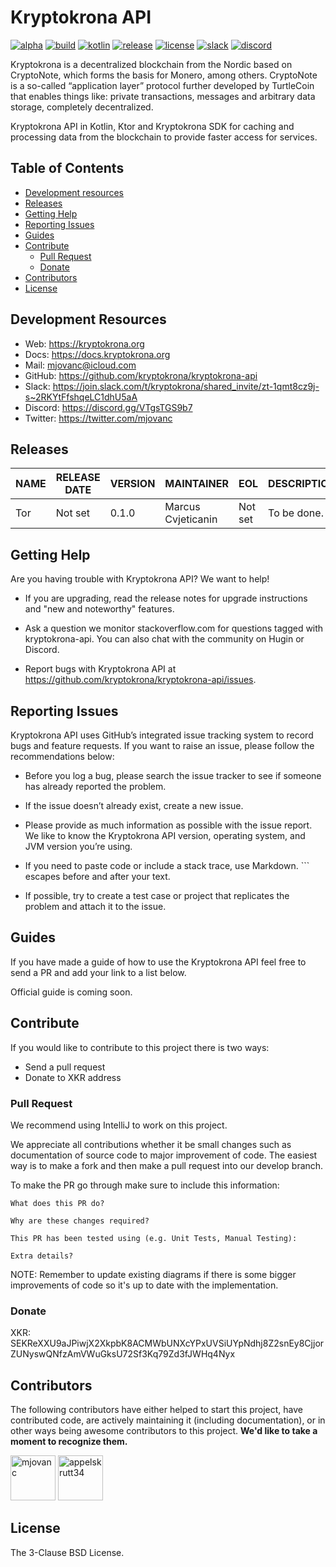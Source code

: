 # Kryptokrona API

[![alpha](https://kotl.in/badges/alpha.svg)](https://kotlinlang.org/docs/components-stability.html)
[![build](https://img.shields.io/github/actions/workflow/status/kryptokrona/kryptokrona-api/deploy-cd.yml?branch=master)](https://github.com/kryptokrona/kryptokrona-api/actions/workflows/deploy-cd.yml) 
[![kotlin](https://img.shields.io/badge/kotlin-1.8.10-blue.svg?logo=kotlin)](http://kotlinlang.org)
[![release](https://img.shields.io/github/release-date/kryptokrona/kryptokrona-api)](https://img.shields.io/github/release-date/kryptokrona/kryptokrona-api)
[![license](https://img.shields.io/badge/License-BSD_3--Clause-blue.svg)](https://opensource.org/licenses/BSD-3-Clause)
[![slack](https://badgen.net/badge/icon/slack?icon=slack&label)](https://join.slack.com/t/kryptokrona/shared_invite/zt-1qmt8cz9j-s~2RKYtFfshqeLC1dhU5aA)
[![discord](https://img.shields.io/discord/562673808582901793?label=discord)](https://discord.gg/VTgsTGS9b7)

Kryptokrona is a decentralized blockchain from the Nordic based on CryptoNote, which forms the basis for Monero, among others. CryptoNote is a so-called “application layer” protocol further developed by TurtleCoin that enables things like: private transactions, messages and arbitrary data storage, completely decentralized.

Kryptokrona API in Kotlin, Ktor and Kryptokrona SDK for caching and processing data from the blockchain to provide faster access for services.

## Table of Contents

- [Development resources](#development-resources)
- [Releases](#releases)
- [Getting Help](#getting-help)
- [Reporting Issues](#reporting-issues)
- [Guides](#guides)
- [Contribute](#contribute)
  - [Pull Request](#pull-request)
  - [Donate](#donate)
- [Contributors](#contributors)
- [License](#license)


## Development Resources

- Web: https://kryptokrona.org
- Docs: https://docs.kryptokrona.org
- Mail: mjovanc@icloud.com
- GitHub: https://github.com/kryptokrona/kryptokrona-api
- Slack: https://join.slack.com/t/kryptokrona/shared_invite/zt-1qmt8cz9j-s~2RKYtFfshqeLC1dhU5aA
- Discord: https://discord.gg/VTgsTGS9b7
- Twitter: https://twitter.com/mjovanc

## Releases

| NAME | RELEASE DATE | VERSION | MAINTAINER         | EOL     | DESCRIPTION              |
|------|--------------|---------|--------------------|---------|--------------------------|
| Tor  | Not set      | 0.1.0   | Marcus Cvjeticanin | Not set | To be done.              |


## Getting Help

Are you having trouble with Kryptokrona API? We want to help!

- If you are upgrading, read the release notes for upgrade instructions and "new and noteworthy" features.

- Ask a question we monitor stackoverflow.com for questions tagged with kryptokrona-api. You can also chat with the community on Hugin or Discord.

- Report bugs with Kryptokrona API at https://github.com/kryptokrona/kryptokrona-api/issues.

## Reporting Issues

Kryptokrona API uses GitHub’s integrated issue tracking system to record bugs and feature requests. If you want to raise an issue, please follow the recommendations below:

- Before you log a bug, please search the issue tracker to see if someone has already reported the problem.

- If the issue doesn’t already exist, create a new issue.

- Please provide as much information as possible with the issue report. We like to know the Kryptokrona API version, operating system, and JVM version you’re using.

- If you need to paste code or include a stack trace, use Markdown. ``` escapes before and after your text.

- If possible, try to create a test case or project that replicates the problem and attach it to the issue.

## Guides

If you have made a guide of how to use the Kryptokrona API feel free to send a PR and add your link to a list below.

Official guide is coming soon.

## Contribute

If you would like to contribute to this project there is two ways:

- Send a pull request
- Donate to XKR address

### Pull Request

We recommend using IntelliJ to work on this project.

We appreciate all contributions whether it be small changes such as documentation of source code to major improvement of code.
The easiest way is to make a fork and then make a pull request into our develop branch.

To make the PR go through make sure to include this information:

```
What does this PR do?

Why are these changes required?

This PR has been tested using (e.g. Unit Tests, Manual Testing):

Extra details?
```

NOTE: Remember to update existing diagrams if there is some bigger improvements of code so it's up to date with the implementation.

### Donate

XKR: SEKReXXU9aJPiwjX2XkpbK8ACMWbUNXcYPxUVSiUYpNdhj8Z2snEy8CjjorZUNyswQNfzAmVWuGksU72Sf3Kq79Zd3fJWHq4Nyx

## Contributors

The following contributors have either helped to start this project, have contributed
code, are actively maintaining it (including documentation), or in other ways
being awesome contributors to this project. **We'd like to take a moment to recognize them.**

[<img src="https://github.com/mjovanc.png?size=72" alt="mjovanc" width="72">](https://github.com/mjovanc)
[<img src="https://github.com/appelskrutt34.png?size=72" alt="appelskrutt34" width="72">](https://github.com/appelskrutt34)

## License

The 3-Clause BSD License.

